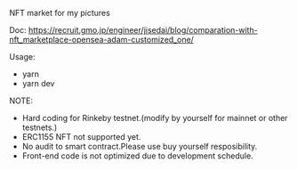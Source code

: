 
NFT market for my pictures

Doc: 
https://recruit.gmo.jp/engineer/jisedai/blog/comparation-with-nft_marketplace-opensea-adam-customized_one/

Usage:
- yarn
- yarn dev

NOTE:
- Hard coding for Rinkeby testnet.(modify by yourself for mainnet or other testnets.)
- ERC1155 NFT not supported yet.
- No audit to smart contract.Please use buy yourself resposibility.
- Front-end code is not optimized due to development schedule.
